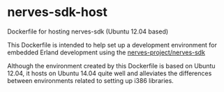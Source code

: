 nerves-sdk-host
===============

Dockerfile for hosting nerves-sdk (Ubuntu 12.04 based)

This Dockerfile is intended to help set up a development environment for 
embedded Erland development using the [nerves-project/nerves-sdk](https://github.com/nerves-project/nerves-sdk)

Although the environment created by this Dockerfile is based on Ubuntu 12.04,
it hosts on Ubuntu 14.04 quite well and alleviates the differences between
environments related to setting up i386 libraries.
